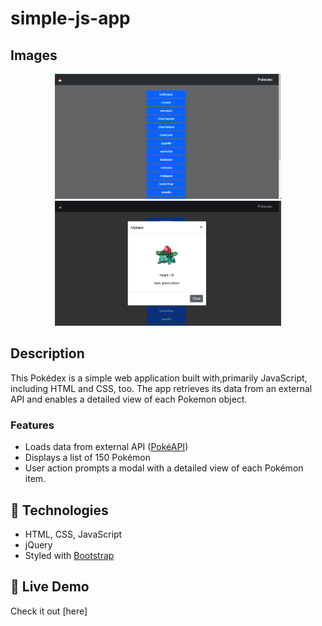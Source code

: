 # simple-js-app

## Images

<p align="center">
  <img height="200" src="/image/image-1.png" >
  <img height="200" src="/image/image-2.png" >
</p>

## Description

This Pokédex is a simple web application built with,primarily JavaScript, including HTML and CSS, too. The app retrieves its data from an external API and enables a detailed view of each Pokemon object.

### Features

- Loads data from external API ([PokéAPI](https://pokeapi.co/))
- Displays a list of 150 Pokémon
- User action prompts a modal with a detailed view of each Pokémon item.

## 🔨 Technologies

- HTML, CSS, JavaScript
- jQuery
- Styled with [Bootstrap](https://getbootstrap.com/)

## 🌱 Live Demo

Check it out [here]

